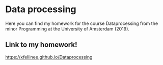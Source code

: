 # Data processing

Here you can find my homework for the course Dataprocessing from the minor Programming at the University of Amsterdam (2019).

## <strong>Link to my homework!</strong>
https://xfeliinee.github.io/Dataprocessing
